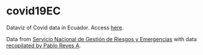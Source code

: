 # covid19EC
Dataviz of Covid data in Ecuador. Access [here](https://loreabad6.github.io/covid19EC/covid19EC.html). 


Data from [Servicio Nacional de Gestión de Riesgos y Emergencias](https://www.gestionderiesgos.gob.ec/informes-de-situacion-covid-19-desde-el-13-de-marzo-del-2020/) with data [recopilated by Pablo Reyes A](https://github.com/pablora19/COVID19_EC).
